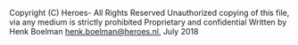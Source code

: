 Copyright (C) Heroes- All Rights Reserved
Unauthorized copying of this file, via any medium is strictly prohibited
Proprietary and confidential
Written by Henk Boelman <henk.boelman@heroes.nl>, July 2018
